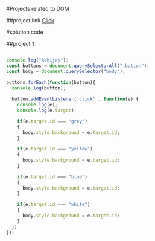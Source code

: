 #Projects related to DOM

##project link 
[Click](https://stackblitz.com/edit/stackblitz-starters-dj4cctvf?description=HTML/CSS/JS%20Starter&file=1-colorchanger%2Fscript.js,1-colorchanger%2Findex.html,1-colorchanger%2Fstyle.css&terminalHeight=10&title=Static%20Starter)

#solution code

##project 1

``` javascript

console.log("Abhijay");
const buttons = document.querySelectorAll(".button");
const body = document.querySelector("body");

buttons.forEach(function(button){
  console.log(button);
  
  button.addEventListener('click' , function(e) {
    console.log(e);
    console.log(e.target);

    if(e.target.id === "grey")
    {
      body.style.background = e.target.id;
    }

    if(e.target.id === "yellow")
    {
      body.style.background = e.target.id;
    }

    if(e.target.id === "blue")
    {
      body.style.background = e.target.id;
    }

    if(e.target.id === "white")
    {
      body.style.background = e.target.id;
    }
  })
});


```